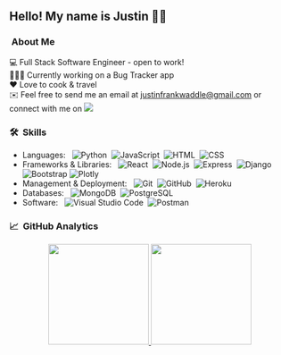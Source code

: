 ## Hello! My name is Justin 👋🏻 





### &nbsp;About Me
💻 Full Stack Software Engineer - open to work!\
👨🏻‍💻 Currently working on a Bug Tracker app\
❤️ Love to cook & travel\
✉️ Feel free to send me an email at justinfrankwaddle@gmail.com or connect with me on <a href="https://linkedin.com/in/justinwaddle"><img src="https://img.shields.io/badge/-Justin%20Waddle-0077B5?style=flat&logo=Linkedin&logoColor=white"/></a>



### 🛠 &nbsp;Skills

- Languages: &nbsp;
![Python](https://img.shields.io/badge/-Python-05122A?style=flat&logo=python)&nbsp;
![JavaScript](https://img.shields.io/badge/-JavaScript-05122A?style=flat&logo=javascript)&nbsp;
![HTML](https://img.shields.io/badge/-HTML-05122A?style=flat&logo=HTML5)&nbsp;
![CSS](https://img.shields.io/badge/-CSS-05122A?style=flat&logo=CSS3&logoColor=1572B6)&nbsp;
- Frameworks & Libraries: &nbsp;
![React](https://img.shields.io/badge/-React-05122A?style=flat&logo=react)&nbsp;
![Node.js](https://img.shields.io/badge/-Node.js-05122A?style=flat&logo=node.js)&nbsp;
![Express](https://img.shields.io/badge/-Express-05122A?style=flat&logo=express)&nbsp;
![Django](https://img.shields.io/badge/-Django-05122A?style=flat&logo=django&logoColor=092E20)&nbsp;
![Bootstrap](https://img.shields.io/badge/-Bootstrap-05122A?style=flat&logo=bootstrap&logoColor=563D7C)
![Plotly](https://img.shields.io/badge/-Plotly.js-05122A?style=flat&logo=plotly)&nbsp;
- Management & Deployment: &nbsp;
![Git](https://img.shields.io/badge/-Git-05122A?style=flat&logo=git)&nbsp;
![GitHub](https://img.shields.io/badge/-GitHub-05122A?style=flat&logo=github)&nbsp;
![Heroku](https://img.shields.io/badge/-Heroku-05122A?style=flat&logo=heroku)&nbsp;
- Databases: &nbsp;
![MongoDB](https://img.shields.io/badge/-MongoDB-05122A?style=flat&logo=mongodb)&nbsp;
![PostgreSQL](https://img.shields.io/badge/-PostgreSQL-05122A?style=flat&logo=postgresql)&nbsp;
- Software: &nbsp;
![Visual Studio Code](https://img.shields.io/badge/-Visual%20Studio%20Code-05122A?style=flat&logo=visual-studio-code&logoColor=007ACC)&nbsp;
![Postman](https://img.shields.io/badge/-Postman-05122A?style=flat&logo=postman)&nbsp;

### 📈 &nbsp;GitHub Analytics

<p align="center">
<a href="https://github.com/jfw2855">
  <img height="180em" src="https://github-readme-stats-eight-theta.vercel.app/api?username=jfw2855&show_icons=true&theme=algolia&include_all_commits=true&count_private=true"/>
  <img height="180em" src="https://github-readme-stats-eight-theta.vercel.app/api/top-langs/?username=jfw2855&layout=compact&langs_count=8&theme=algolia"/>
</a>

